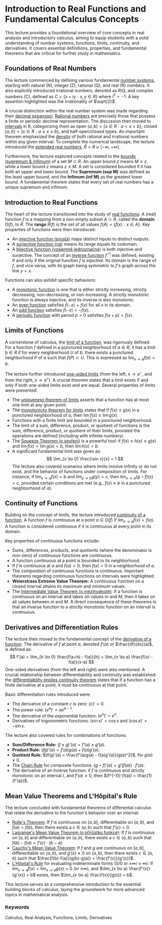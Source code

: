 # Introduction to Real Functions and Fundamental Calculus Concepts

This lecture provides a foundational overview of core concepts in real analysis and introductory calculus, aiming to equip students with a solid understanding of number systems, functions, limits, continuity, and derivatives. It covers essential definitions, properties, and fundamental theorems that are critical for further study in mathematics.

## Foundations of Real Numbers

The lecture commenced by defining various fundamental [number systems](https://felwiki.basta.one/en/Concepts/re-ln-sla-real-numbers_mc_reálná-čísla-real-numbers), starting with natural (N), integer (Z), rational (Q), and real (R) numbers. It also explicitly introduced irrational numbers, denoted as R\\Q, and complex numbers (C), defined as $C = \{x+iy: x, y \in R\}$ where $i^2 = -1$. A key assertion highlighted was the irrationality of $\sqrt{2}$.

A crucial distinction within the real number system was made regarding their [decimal expansion](https://felwiki.basta.one/en/Concepts/decimal-expansion_mc_decimal-expansion). [Rational numbers](https://felwiki.basta.one/en/Concepts/racion-ln-sla-rational-numbers_mc_racionální-čísla-rational-numbers) are precisely those that possess a finite or periodic decimal representation. The discussion then moved to [intervals](https://felwiki.basta.one/en/Concepts/intervaly-intervals_mc_intervaly-intervals) in R, categorizing them as open $(a, b) = \{x \in R: a < x < b\}$, closed $[a, b] = \{x \in R : a \le x \le b\}$, and half-open/closed types. An important theorem emphasized the [density](https://felwiki.basta.one/en/Concepts/hustota-density_mc_hustota-density) of both rational and irrational numbers within any given interval. To complete the numerical landscape, the lecture introduced the [extended real numbers](https://felwiki.basta.one/en/Concepts/roz-en-mno-ina-re-ln-ch-sel-extended-real-numbers_mc_rozšířená-množina-reálných-čísel-extended-real-numbers), $\bar{R} = R \cup \{-\infty, +\infty\}$.

Furthermore, the lecture explored concepts related to the [bounds (supremum & infimum)](https://felwiki.basta.one/en/Concepts/bounds-supremum--infimum_mc_bounds-supremum--infimum) of a set $M \subset R$. An upper bound $z$ means $M \le z$, while a lower bound $z$ means $z \le M$. A set is considered bounded if it has both an upper and lower bound. The **Supremum (sup M)** was defined as the least upper bound, and the **Infimum (inf M)** as the greatest lower bound. A fundamental theorem states that every set of real numbers has a unique supremum and infimum.

## Introduction to Real Functions

The heart of the lecture transitioned into the study of [real functions](https://felwiki.basta.one/en/Concepts/funkce-function_mc_funkce-function). A (real) function $f$ is a mapping from a non-empty subset $A \subset R$, called the **domain** $D(f)$, to $R$. The **range** $R(f)$ is the set of all values $f(A) = \{f(x): x \in A\}$. Key properties of functions were then introduced:
*   An [injective function (prostá)](https://felwiki.basta.one/en/Concepts/prost-injective-one-to-one_mc_prostá-injective-one-to-one) maps distinct inputs to distinct outputs.
*   A [surjective function (na)](https://felwiki.basta.one/en/Concepts/na-surjective-onto_mc_na-surjective-onto) means its range equals its codomain.
*   A [bijective function (vzájemně jednoznačná)](https://felwiki.basta.one/en/Concepts/vz-jemn-jednozna-n-bijection_mc_vzájemně-jednoznačná-bijection) is both injective and surjective.
The concept of an [inverse function](https://felwiki.basta.one/en/Concepts/inverzn-funkce-inverse-function_mc_inverzní-funkce-inverse-function) $f^{-1}$ was defined, existing if and only if the original function $f$ is injective. Its domain is the range of $f$, and vice versa, with its graph being symmetric to $f$'s graph across the line $y=x$.

Functions can also exhibit specific behaviors:
*   A [monotonic function](https://felwiki.basta.one/en/Concepts/monotonn-monotonic-function_mc_monotonní-monotonic-function) is one that is either strictly increasing, strictly decreasing, non-decreasing, or non-increasing. A strictly monotonic function is always injective, and its inverse is also monotonic.
*   An [even function](https://felwiki.basta.one/en/Concepts/sud-funkce-even-function_mc_sudá-funkce-even-function) satisfies $f(-x) = f(x)$ for all $x$ in its domain.
*   An [odd function](https://felwiki.basta.one/en/Concepts/odd-function_mc_odd-function) satisfies $f(-x) = -f(x)$.
*   A [periodic function](https://felwiki.basta.one/en/Concepts/periodic-function_mc_periodic-function) with period $p > 0$ satisfies $f(x+p) = f(x)$.

## Limits of Functions

A cornerstone of calculus, the [limit of a function](https://felwiki.basta.one/en/Concepts/limit-of-a-function_mc_limit-of-a-function), was rigorously defined. For a function $f$ defined in a punctured neighborhood of $a \in R$, it has a limit $b \in R$ if for every neighborhood $U$ of $b$, there exists a punctured neighborhood $P$ of $a$ such that $f(P) \subset U$. This is expressed as $\lim_{x \to a} f(x) = b$.

The lecture further introduced [one-sided limits](https://felwiki.basta.one/en/Concepts/jednostrann-limita-one-sided-limit_mc_jednostranná-limita-one-sided-limit) (from the left, $x \to a^-$, and from the right, $x \to a^+$). A crucial theorem states that a limit exists if and only if both one-sided limits exist and are equal. Several properties of limits were presented:
*   The [uniqueness theorem of limits](https://felwiki.basta.one/en/Concepts/v-ta-o-jednozna-nosti-uniqueness-theorem-of-limits_mc_věta-o-jednoznačnosti-uniqueness-theorem-of-limits) asserts that a function has at most one limit at any given point.
*   The [monotonicity theorem for limits](https://felwiki.basta.one/en/Concepts/v-ta-o-monotonii-limit-monotonicity-theorem-for-limits_mc_věta-o-monotonii-limit-monotonicity-theorem-for-limits) states that if $f(x) \le g(x)$ in a punctured neighborhood of $a$, then $\lim f(x) \le \lim g(x)$.
*   Functions with a finite limit are bounded in a punctured neighborhood.
*   The limit of a sum, difference, product, or quotient of functions is the sum, difference, product, or quotient of their limits, provided the operations are defined (including with infinite numbers).
*   The [Squeeze Theorem (o sevření)](https://felwiki.basta.one/en/Concepts/v-ta-o-sev-en-squeeze-theorem_mc_věta-o-sevření-squeeze-theorem) is a powerful tool: if $f(x) \le h(x) \le g(x)$ and $\lim f(x) = \lim g(x) = b$, then $\lim h(x) = b$.
*   A significant fundamental limit was given as:
    $$ \lim_{x \to 0} \frac{\sin x}{x} = 1 $$
The lecture also covered scenarios where limits involve infinity or do not exist, and the behavior of functions under composition of limits. For instance, if $\lim_{x \to a} f(x) = b$ and $\lim_{y \to b} g(y) = c$, then $\lim_{x \to a} (g \circ f)(x) = c$, provided certain conditions are met (e.g., $f(x) \ne b$ in a punctured neighborhood of $a$).

## Continuity of Functions

Building on the concept of limits, the lecture introduced [continuity of a function](https://felwiki.basta.one/en/Concepts/spojit-funkce-continuous-function_mc_spojitá-funkce-continuous-function). A function $f$ is continuous at a point $a \in D(f)$ if $\lim_{x \to a} f(x) = f(a)$. A function is considered continuous if it is continuous at every point in its domain.

Key properties of continuous functions include:
*   Sums, differences, products, and quotients (where the denominator is non-zero) of continuous functions are continuous.
*   A function continuous at a point is bounded in its neighborhood.
*   If $f$ is continuous at $a$ and $f(a) > 0$, then $f(x) > 0$ in a neighborhood of $a$.
*   The composition of continuous functions is continuous.
Important theorems regarding continuous functions on intervals were highlighted:
*   **Weierstrass Extreme Value Theorem:** A continuous function on a closed interval attains its maximum and minimum values.
*   The [Intermediate Value Theorem (o mezihodnotě)](https://felwiki.basta.one/en/Concepts/intermediate-value-theorem-o-mezihodnot_mc_intermediate-value-theorem-o-mezihodnotě): If a function is continuous on an interval and takes on values $m$ and $M$, then it takes on all values between $m$ and $M$.
A direct consequence of these theorems is that an inverse function to a strictly monotonic function on an interval is continuous.

## Derivatives and Differentiation Rules

The lecture then moved to the fundamental concept of the [derivative of a function](https://felwiki.basta.one/en/Concepts/derivative-of-a-function_mc_derivative-of-a-function). The derivative of $f$ at point $a$, denoted $f'(a)$ or $\frac{df}{dx}(a)$, is defined as:
$$ f'(a) = \lim_{h \to 0} \frac{f(a+h) - f(a)}{h} = \lim_{x \to a} \frac{f(x) - f(a)}{x-a} $$
One-sided derivatives (from the left and right) were also mentioned. A crucial relationship between differentiability and continuity was established: the [differentiability implies continuity theorem](https://felwiki.basta.one/en/Concepts/differentiability-implies-continuity-theorem_mc_differentiability-implies-continuity-theorem) states that if a function has a finite derivative at a point, it must be continuous at that point.

Basic differentiation rules introduced were:
*   The derivative of a constant $c$ is zero: $(c)' = 0$.
*   The power rule: $(x^a)' = ax^{a-1}$.
*   The derivative of the exponential function: $(e^x)' = e^x$.
*   Derivatives of trigonometric functions: $(\sin x)' = \cos x$ and $(\cos x)' = -\sin x$.

The lecture also covered rules for combinations of functions:
*   **Sum/Difference Rule:** $(f \pm g)'(a) = f'(a) \pm g'(a)$.
*   **Product Rule:** $(fg)'(a) = f'(a)g(a) + f(a)g'(a)$.
*   **Quotient Rule:** $(f/g)'(a) = \frac{f'(a)g(a) - f(a)g'(a)}{g(a)^2}$, for $g(a) \ne 0$.
*   The [Chain Rule](https://felwiki.basta.one/en/Concepts/chain-rule_mc_chain-rule) for composite functions: $(g \circ f)'(a) = g'(f(a)) \cdot f'(a)$.
*   The derivative of an inverse function: if $f$ is continuous and strictly monotonic on an interval $I$, and $f'(a) \ne 0$, then $(f^{-1})'(f(a)) = \frac{1}{f'(a)}$.

## Mean Value Theorems and L'Hôpital's Rule

The lecture concluded with fundamental theorems of differential calculus that relate the derivative to the function's behavior over an interval:
*   [Rolle's Theorem](https://felwiki.basta.one/en/Concepts/rolle-s-theorem_mc_rolles-theorem): If $f$ is continuous on $[a,b]$, differentiable on $(a,b)$, and $f(a) = f(b)$, then there exists a $c \in (a,b)$ such that $f'(c) = 0$.
*   [Lagrange's Mean Value Theorem (o přírůstku funkce)](https://felwiki.basta.one/en/Concepts/lagrange-s-mean-value-theorem-o-p-r-stku-funkce_mc_lagranges-mean-value-theorem-o-přírůstku-funkce): If $f$ is continuous on $[a,b]$ and differentiable on $(a,b)$, there exists a $c \in (a,b)$ such that $f(b) - f(a) = f'(c) \cdot (b-a)$.
*   [Cauchy's Mean Value Theorem](https://felwiki.basta.one/en/Concepts/cauchyho-v-ta-cauchy-s-mean-value-theorem_mc_cauchyho-věta-cauchys-mean-value-theorem): If $f$ and $g$ are continuous on $[a,b]$, differentiable on $(a,b)$, and $g'(x) \ne 0$ on $(a,b)$, then there exists $c \in (a,b)$ such that $\frac{f(b)-f(a)}{g(b)-g(a)} = \frac{f'(c)}{g'(c)}$.
*   [L'Hôpital's Rule](https://felwiki.basta.one/en/Concepts/l-hospitalovo-pravidlo-l-h-pital-s-rule_mc_lhospitalovo-pravidlo-lhôpitals-rule) for evaluating indeterminate forms ($0/0$ or $\pm\infty/\pm\infty$): If $\lim_{x \to a} f(x) = \lim_{x \to a} g(x) = 0$ (or $\pm\infty$), and $\lim_{x \to a} \frac{f'(x)}{g'(x)} = b$ exists, then $\lim_{x \to a} \frac{f(x)}{g(x)} = b$.

This lecture serves as a comprehensive introduction to the essential building blocks of calculus, laying the groundwork for more advanced topics in mathematical analysis.

### Keywords
Calculus, Real Analysis, Functions, Limits, Derivatives